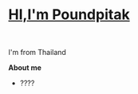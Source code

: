 <p align="center"><a href="https://github.com/HEEPOKE"><h1>HI,I'm Poundpitak</h1></a></p>

<br />

I'm from Thailand

**About me**

- ????

